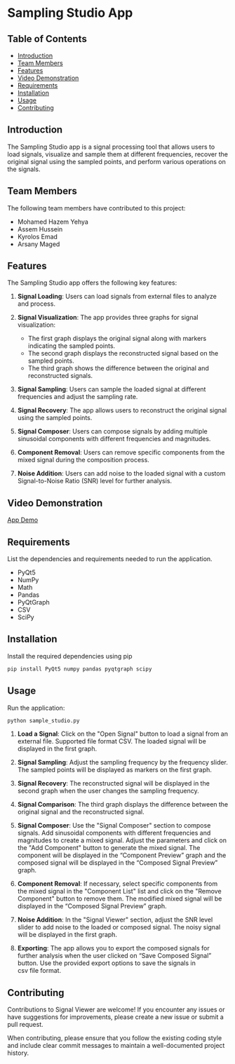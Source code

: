 # Sampling Studio App

## Table of Contents

- [Introduction](#introduction)
- [Team Members](#Team-Members)
- [Features](#features)
- [Video Demonstration](#Video-Demonstration)
- [Requirements](#requirements)
- [Installation](#installation)
- [Usage](#usage)
- [Contributing](#contributing)

## Introduction
The Sampling Studio app is a signal processing tool that allows users to load signals, visualize and sample them at different frequencies, recover the original signal using the sampled points, and perform various operations on the signals.

## Team Members
The following team members have contributed to this project:
- Mohamed Hazem Yehya
- Assem Hussein
- Kyrolos Emad
- Arsany Maged

## Features

The Sampling Studio app offers the following key features:

1. **Signal Loading**: Users can load signals from external files to analyze and process.

2. **Signal Visualization**: The app provides three graphs for signal visualization:
   - The first graph displays the original signal along with markers indicating the sampled points.
   - The second graph displays the reconstructed signal based on the sampled points.
   - The third graph shows the difference between the original and reconstructed signals.

3. **Signal Sampling**: Users can sample the loaded signal at different frequencies and adjust the sampling rate.

4. **Signal Recovery**: The app allows users to reconstruct the original signal using the sampled points.

5. **Signal Composer**: Users can compose signals by adding multiple sinusoidal components with different frequencies and magnitudes.

6. **Component Removal**: Users can remove specific components from the mixed signal during the composition process.

7. **Noise Addition**: Users can add noise to the loaded signal with a custom Signal-to-Noise Ratio (SNR) level for further analysis.


## Video Demonstration
[App Demo](https://github.com/Mohamed-hazem-mahrous/Sampling-Studio/assets/94749599/3354577d-eed3-4fd3-8cc4-5cf191f9d0bc)


## Requirements
List the dependencies and requirements needed to run the application.
- PyQt5
- NumPy
- Math
- Pandas
- PyQtGraph
- CSV
- SciPy


## Installation

Install the required dependencies using pip

```bash
pip install PyQt5 numpy pandas pyqtgraph scipy
```

## Usage
Run the application:
```bash
python sample_studio.py
```

1. **Load a Signal**: Click on the "Open Signal" button to load a signal from an external file. Supported file format CSV. The loaded signal will be displayed in the first graph.

2. **Signal Sampling**: Adjust the sampling frequency by the frequency slider. The sampled points will be displayed as markers on the first graph.

3. **Signal Recovery**: The reconstructed signal will be displayed in the second graph when the user changes the sampling frequency.

4. **Signal Comparison**: The third graph displays the difference between the original signal and the reconstructed signal.

5. **Signal Composer**: Use the "Signal Composer" section to compose signals. Add sinusoidal components with different frequencies and magnitudes to create a mixed signal. Adjust the parameters and click on the "Add Component" button to generate the mixed signal. The component will be displayed in the “Component Preview” graph and the composed signal will be displayed in the “Composed Signal Preview” graph.

6. **Component Removal**: If necessary, select specific components from the mixed signal in the "Component List" list  and click on the "Remove Component" button to remove them. The modified mixed signal will be displayed in the “Composed Signal Preview” graph.

7. **Noise Addition**: In the "Signal Viewer" section, adjust the SNR level slider to add noise to the loaded or composed signal. The noisy signal will be displayed in the first graph.

8. **Exporting**: The app allows you to export the composed signals for further analysis when the user clicked on “Save Composed Signal” button. Use the provided export options to save the signals in csv file format.


## Contributing
Contributions to Signal Viewer are welcome! If you encounter any issues or have suggestions for improvements, please create a new issue or submit a pull request.

When contributing, please ensure that you follow the existing coding style and include clear commit messages to maintain a well-documented project history.

